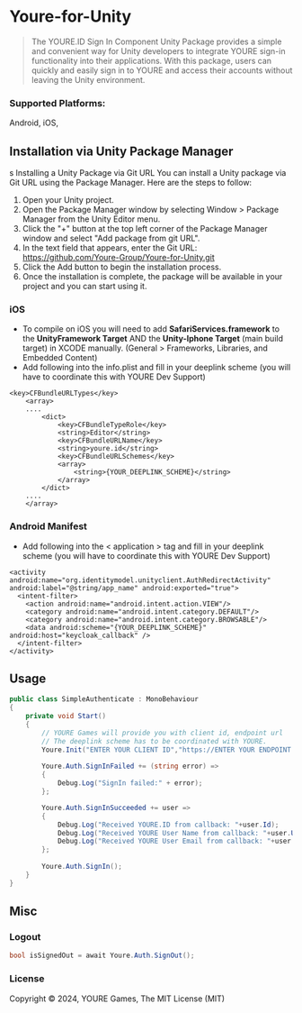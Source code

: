 # Youre-for-Unity

> The YOURE.ID Sign In Component Unity Package provides a simple and convenient way for Unity developers to integrate YOURE sign-in functionality into their applications. With this package, users can quickly and easily sign in to YOURE and access their accounts without leaving the Unity environment.

### Supported Platforms: 
Android, iOS, 

## Installation via Unity Package Manager
s
Installing a Unity Package via Git URL
You can install a Unity package via Git URL using the Package Manager. Here are the steps to follow:
1. Open your Unity project.
2. Open the Package Manager window by selecting Window > Package Manager from the Unity Editor menu.
3. Click the "+" button at the top left corner of the Package Manager window and select "Add package from git URL".
4. In the text field that appears, enter the Git URL: https://github.com/Youre-Group/Youre-for-Unity.git 
5. Click the Add button to begin the installation process.
6. Once the installation is complete, the package will be available in your project and you can start using it.

### iOS
+ To compile on iOS you will need to add **SafariServices.framework** to the **UnityFramework Target** AND the **Unity-Iphone Target** (main build target) in XCODE manually. (General > Frameworks, Libraries, and Embedded Content)
+ Add following into the info.plist and
fill in your deeplink scheme (you will have to coordinate this with YOURE Dev Support)

```
<key>CFBundleURLTypes</key>
    <array>
    ....
        <dict>
            <key>CFBundleTypeRole</key>
            <string>Editor</string>
            <key>CFBundleURLName</key>
            <string>youre.id</string>
            <key>CFBundleURLSchemes</key>
            <array>
                <string>{YOUR_DEEPLINK_SCHEME}</string>
            </array>
        </dict>
    ....
    </array>
```

### Android Manifest
+ Add following into the < application > tag and fill in your deeplink scheme (you will have to coordinate this with YOURE Dev Support)
```
<activity android:name="org.identitymodel.unityclient.AuthRedirectActivity" android:label="@string/app_name" android:exported="true">
  <intent-filter>
    <action android:name="android.intent.action.VIEW"/>
    <category android:name="android.intent.category.DEFAULT"/>
    <category android:name="android.intent.category.BROWSABLE"/>
    <data android:scheme="{YOUR_DEEPLINK_SCHEME}" android:host="keycloak_callback" />
  </intent-filter>
</activity>
```


## Usage

```c#
public class SimpleAuthenticate : MonoBehaviour
{
    private void Start()
    {
        // YOURE Games will provide you with client id, endpoint url
        // The deeplink scheme has to be coordinated with YOURE.
        Youre.Init("ENTER YOUR CLIENT ID","https://ENTER YOUR ENDPOINT URL","ENTER_YOUR_DEEPLINK_SCHEME");
    
        Youre.Auth.SignInFailed += (string error) =>
        {
            Debug.Log("SignIn failed:" + error);
        };

        Youre.Auth.SignInSucceeded += user =>
        {
            Debug.Log("Received YOURE.ID from callback: "+user.Id);
            Debug.Log("Received YOURE User Name from callback: "+user.UserName);
            Debug.Log("Received YOURE User Email from callback: "+user.Email);
        };
        
        Youre.Auth.SignIn();
    }
}
```

## Misc

### Logout 
```c#
bool isSignedOut = await Youre.Auth.SignOut();
```

### License

Copyright © 2024, YOURE Games, The MIT License (MIT)
